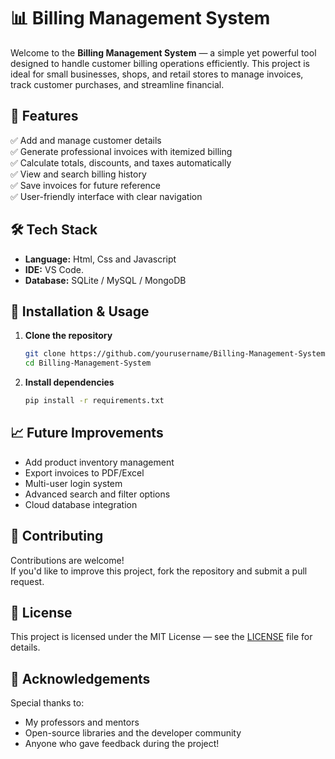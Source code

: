 
# 📊 Billing Management System

Welcome to the **Billing Management System** — a simple yet powerful tool designed to handle customer billing operations efficiently. This project is ideal for small businesses, shops, and retail stores to manage invoices, track customer purchases, and streamline financial.

## 🚀 Features

✅ Add and manage customer details  
✅ Generate professional invoices with itemized billing  
✅ Calculate totals, discounts, and taxes automatically  
✅ View and search billing history  
✅ Save invoices for future reference  
✅ User-friendly interface with clear navigation  

## 🛠️ Tech Stack

- **Language:** Html, Css and Javascript  
- **IDE:** VS Code.  
- **Database:** SQLite / MySQL / MongoDB  

## 🔧 Installation & Usage

1. **Clone the repository**
   ```bash
   git clone https://github.com/yourusername/Billing-Management-System.git
   cd Billing-Management-System
   ```

2. **Install dependencies**
   ```bash
   pip install -r requirements.txt
   ```

## 📈 Future Improvements

- Add product inventory management  
- Export invoices to PDF/Excel  
- Multi-user login system  
- Advanced search and filter options  
- Cloud database integration  

## 🤝 Contributing

Contributions are welcome!  
If you'd like to improve this project, fork the repository and submit a pull request.

## 📜 License

This project is licensed under the MIT License — see the [LICENSE](LICENSE) file for details.

## 🙌 Acknowledgements

Special thanks to:
- My professors and mentors  
- Open-source libraries and the developer community  
- Anyone who gave feedback during the project!
